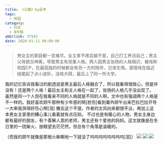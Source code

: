 ```yaml
---
title: 《江敏》by品丰
tags:
  - 校园
category:
  - 扫文
  - Ⅲ中推
abbrlink: 37543
date: 2020-01-11 00:00:00
---
```

<meta name="referrer" content="no-referrer" />

> 男女主的家庭都一言难尽。女主爹不疼后娘不爱，自己打工养活自己；男主父母貌合神离，导致男主有双重人格。两人因男主张扬的人格相识，被戏称校园CP，在最孤独的时候都会有另一方的陪伴，日渐生情。感情戏在临近结尾起了点小波折，没啥大碍，最后上了同一所大学。

<!-- more -->

我的记忆告诉我看过的剧透说是男主最后人格融合了，所以我看得很放心，但是并没有！还是两个人格！最后女主和主人格在一起了，张扬的人格几乎没出现了。
虽然是同一个人但在我看来不同的人格就是不同的人啊，文中也有强调两个人格是不一样的。我好喜欢顾午那种有少年感的啊[悲伤]看到番外顾午出来巴拉巴拉开导一大串我哭得好伤心啊[泪]
撇去这个不提，作者的文风向来都很平淡，再加上这本男女主家里的糟心事儿看着就有点压抑。
不过也是有暖心的人物，男女主身边都有最好的朋友，有个善解人意的老师，男主还有个爱他的妈妈。这文就像是在冬日里的一团柴火，放眼望去茫茫然，但总有个角落是温暖的。

（而我的顾午就像是那根火柴唰地一下就没了呜呜呜呜呜呜呜呜[泪]）
![](https://wx2.sinaimg.cn/mw690/0069kFhhgy1gas4mgeb82j30n01ds7wi.jpg)
![](https://wx2.sinaimg.cn/mw690/0069kFhhgy1gas4mjxxdpj30n01ds7wi.jpg)
![](https://wx4.sinaimg.cn/mw690/0069kFhhgy1gas4mcekklj30n01ds7wi.jpg)